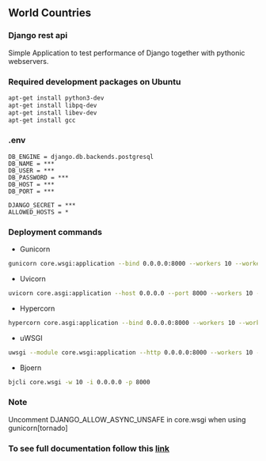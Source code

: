 ## World Countries
### Django rest api

Simple Application to test performance of Django together with pythonic webservers.

### Required development packages on Ubuntu
```bash
apt-get install python3-dev
apt-get install libpq-dev
apt-get install libev-dev
apt-get install gcc
```

### .env 
```
DB_ENGINE = django.db.backends.postgresql
DB_NAME = ***
DB_USER = ***
DB_PASSWORD = ***
DB_HOST = ***
DB_PORT = ***

DJANGO_SECRET = ***
ALLOWED_HOSTS = *
```

### Deployment commands
+ Gunicorn
```bash
gunicorn core.wsgi:application --bind 0.0.0.0:8000 --workers 10 --worker-class [eventlet|gevent|tornado|gthread] 
``` 
+ Uvicorn
```bash
uvicorn core.asgi:application --host 0.0.0.0 --port 8000 --workers 10 --loop [asyncio|uvloop]
```
+ Hypercorn
```bash
hypercorn core.asgi:application --bind 0.0.0.0:8000 --workers 10 --worker-class [asyncio|uvloop] 
```
+ uWSGI
```bash
uwsgi --module core.wsgi:application --http 0.0.0.0:8000 --workers 10 --gevent 100
```
+ Bjoern
```bash
bjcli core.wsgi -w 10 -i 0.0.0.0 -p 8000
```

### Note
Uncomment DJANGO_ALLOW_ASYNC_UNSAFE in core.wsgi when using gunicorn[tornado]

### To see full documentation follow this [link](https://medium.com/p/bfe453a6f7ad/edit)
